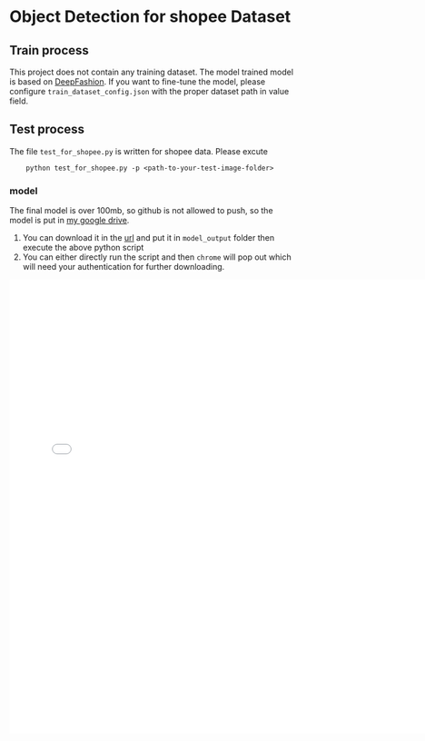# Object Detection for shopee Dataset

## Train process
This project does not contain any training dataset. The model trained model is based on 
[DeepFashion](https://drive.google.com/drive/folders/0B7EVK8r0v71pRXllRUdQcC1zTHc). If you want to fine-tune
the model, please configure `train_dataset_config.json`  with the proper dataset path in value field.

## Test process
The file `test_for_shopee.py` is written for shopee data. Please excute
```buildoutcfg
    python test_for_shopee.py -p <path-to-your-test-image-folder>
```
### model
The final model is over 100mb, so github is not allowed to push, so the model is put in [my google drive](https://drive.google.com/open?id=1o9d3eGp0z_brNnHO9_XNyRNsJMShHRTa).

1. You can download it in the [url](https://drive.google.com/open?id=1o9d3eGp0z_brNnHO9_XNyRNsJMShHRTa) and put it in `model_output` folder then execute the above python script
2. You can either directly run the script and then `chrome` will pop out which will need your authentication for further downloading.

<embed src="/report/" width="750px" height="800px"/>
